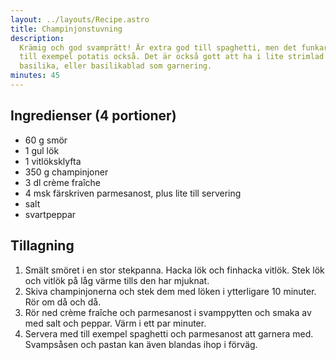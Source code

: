 ```yaml
---
layout: ../layouts/Recipe.astro
title: Champinjonstuvning
description:
  Krämig och god svamprätt! Är extra god till spaghetti, men det funkar fint med
  till exempel potatis också. Det är också gott att ha i lite strimlad färsk
  basilika, eller basilikablad som garnering.
minutes: 45
---
```


## Ingredienser (4 portioner)

- 60 g smör
- 1 gul lök
- 1 vitlöksklyfta
- 350 g champinjoner
- 3 dl crème fraîche
- 4 msk färskriven parmesanost, plus lite till servering
- salt
- svartpeppar

## Tillagning

1. Smält smöret i en stor stekpanna. Hacka lök och finhacka vitlök. Stek lök och
   vitlök på låg värme tills den har mjuknat.
1. Skiva champinjonerna och stek dem med löken i ytterligare 10 minuter. Rör om
   då och då.
1. Rör ned crème fraîche och parmesanost i svamppytten och smaka av med salt och
   peppar. Värm i ett par minuter.
1. Servera med till exempel spaghetti och parmesanost att garnera med.
   Svampsåsen och pastan kan även blandas ihop i förväg.
